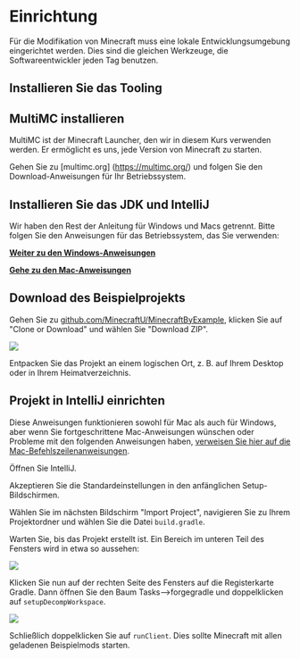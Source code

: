 # Einrichtung

Für die Modifikation von Minecraft muss eine lokale Entwicklungsumgebung eingerichtet werden. Dies sind die gleichen Werkzeuge, die Softwareentwickler jeden Tag benutzen.

## Installieren Sie das Tooling

## MultiMC installieren

MultiMC ist der Minecraft Launcher, den wir in diesem Kurs verwenden werden. Er ermöglicht es uns, jede Version von Minecraft zu starten.

Gehen Sie zu [multimc.org] (https://multimc.org/) und folgen Sie den Download-Anweisungen für Ihr Betriebssystem.

## Installieren Sie das JDK und IntelliJ

Wir haben den Rest der Anleitung für Windows und Macs getrennt. Bitte folgen Sie den Anweisungen für das Betriebssystem, das Sie verwenden:

**[Weiter zu den Windows-Anweisungen](windows_instructions.md)**

**[Gehe zu den Mac-Anweisungen](mac_instructions.md)**

## Download des Beispielprojekts

Gehen Sie zu [github.com/MinecraftU/MinecraftByExample](https://github.com/MinecraftU/MinecraftByExample), klicken Sie auf "Clone or Download" und wählen Sie "Download ZIP".

![](images/section_0/download_project.png)

Entpacken Sie das Projekt an einem logischen Ort, z. B. auf Ihrem Desktop oder in Ihrem Heimatverzeichnis.

## Projekt in IntelliJ einrichten

Diese Anweisungen funktionieren sowohl für Mac als auch für Windows, aber wenn Sie fortgeschrittene Mac-Anweisungen wünschen oder Probleme mit den folgenden Anweisungen haben, [verweisen Sie hier auf die Mac-Befehlszeilenanweisungen](mac_cmd_line_instructions.md).

Öffnen Sie IntelliJ.

Akzeptieren Sie die Standardeinstellungen in den anfänglichen Setup-Bildschirmen.

Wählen Sie im nächsten Bildschirm "Import Project", navigieren Sie zu Ihrem Projektordner und wählen Sie die Datei `build.gradle`.

Warten Sie, bis das Projekt erstellt ist. Ein Bereich im unteren Teil des Fensters wird in etwa so aussehen:

![](images/section_0/gradle_build.png)

Klicken Sie nun auf der rechten Seite des Fensters auf die Registerkarte Gradle. Dann öffnen Sie den Baum Tasks-->forgegradle und doppelklicken auf `setupDecompWorkspace`.

![](images/section_0/gradle_tab.png)

Schließlich doppelklicken Sie auf `runClient`. Dies sollte Minecraft mit allen geladenen Beispielmods starten.
